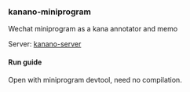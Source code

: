 ### kanano-miniprogram

Wechat miniprogram as a kana annotator and memo

Server: [kanano-server](https://github.com/SgLy/kanano-server)

#### Run guide

Open with miniprogram devtool, need no compilation.